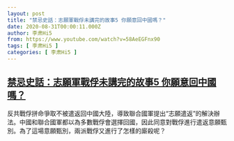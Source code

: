 ```yaml
---
layout: post
title: "禁忌史話：志願軍戰俘未講完的故事5 你願意回中國嗎？"
date: 2020-08-31T00:00:11.000Z
author: 李肃Hi5
from: https://www.youtube.com/watch?v=58AeEGFnx90
tags: [ 李肃Hi5 ]
categories: [ 李肃Hi5 ]
---
```

<!--1598832011000-->
[禁忌史話：志願軍戰俘未講完的故事5 你願意回中國嗎？](https://www.youtube.com/watch?v=58AeEGFnx90)
------

<div>
反共戰俘拼命爭取不被遣返回中國大陸，導致聯合國軍提出“志願遣返”的解決辦法。中國和聯合國軍都以為多數戰俘會選擇回國，因此同意對戰俘進行遣返意願甄別。為了這場意願甄別，兩派戰俘又進行了怎樣的廝殺呢？
</div>
